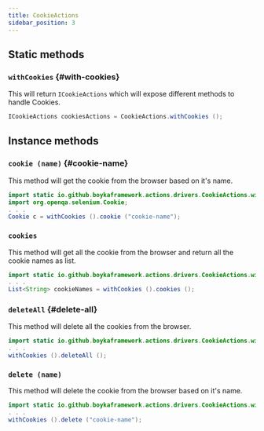 ```yaml
---
title: CookieActions
sidebar_position: 3
---
```


## Static methods

### `withCookies` {#with-cookies}

This will return `ICookieActions` which will expose different methods to handle Cookies.

```java
ICookieActions cookiesActions = CookieActions.withCookies ();
```

## Instance methods

### `cookie (name)` {#cookie-name}

This method will get the cookie from the browser based on it's name.

```java
import static io.github.boykaframework.actions.drivers.CookieActions.withCookies;
import org.openqa.selenium.Cookie;
. . .
Cookie c = withCookies ().cookie ("cookie-name");
```

### `cookies`

This method will get all the cookie from the browser and return all the cookie names as list.

```java
import static io.github.boykaframework.actions.drivers.CookieActions.withCookies;
. . .
List<String> cookieNames = withCookies ().cookies ();
```

### `deleteAll` {#delete-all}

This method will delete all the cookies from the browser.

```java
import static io.github.boykaframework.actions.drivers.CookieActions.withCookies;
. . .
withCookies ().deleteAll ();
```

### `delete (name)`

This method will delete the cookie from the browser based on it's name.

```java
import static io.github.boykaframework.actions.drivers.CookieActions.withCookies;
. . .
withCookies ().delete ("cookie-name");
```
